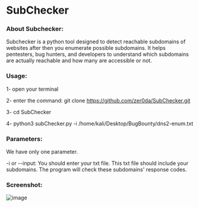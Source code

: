 # SubChecker


  
 ### About Subchecker:
 
 Subchecker is a python tool designed to detect reachable subdomains of websites after then you enumerate possible subdomains. It helps pentesters, bug hunters, and developers to understand which subdomains are actually reachable and how many are accessible or not.
 
 
 ### Usage:
 
1- open your terminal

2- enter the command: git clone https://github.com/zer0da/SubChecker.git

3- cd SubChecker

4- python3 subChecker.py -i /home/kali/Desktop/BugBounty/dns2-enum.txt


  
### Parameters:

We have only one parameter.

 -i or --input: You should enter your txt file. This txt file should include your subdomains. The program will check these subdomains' response codes. 
 
 
 
 ### Screenshot:
 
 ![image](https://user-images.githubusercontent.com/65029938/138122115-50c67851-2eb2-49a8-b9d4-530f8fdc7a8b.png)
